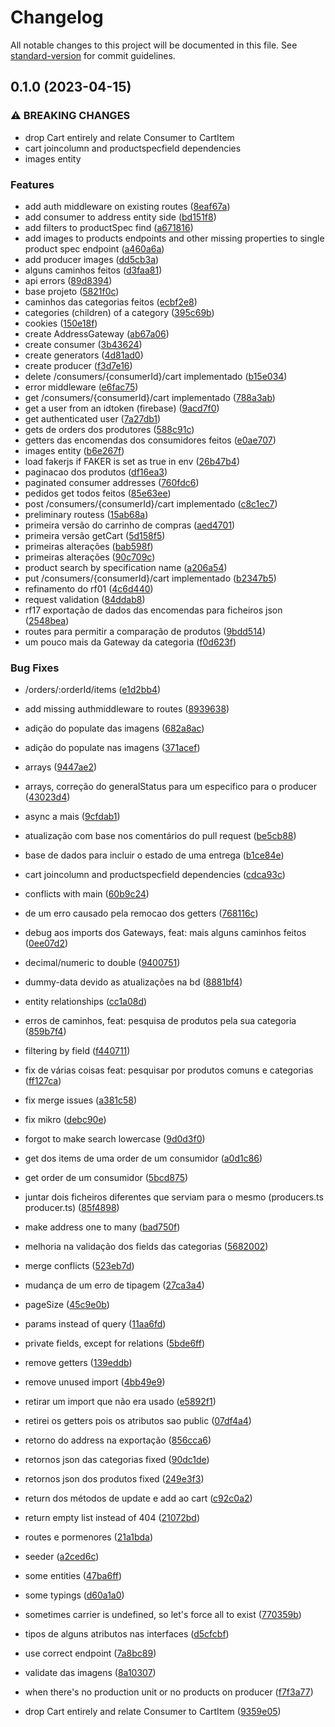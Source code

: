 # Changelog

All notable changes to this project will be documented in this file. See [standard-version](https://github.com/conventional-changelog/standard-version) for commit guidelines.

## 0.1.0 (2023-04-15)

### ⚠ BREAKING CHANGES

-   drop Cart entirely and relate Consumer to CartItem
-   cart joincolumn and productspecfield dependencies
-   images entity

### Features

-   add auth middleware on existing routes ([8eaf67a](https://github.com/hivetown/backend/commit/8eaf67af364cc8eec4209d01c2a59de0fb3ebb17))
-   add consumer to address entity side ([bd151f8](https://github.com/hivetown/backend/commit/bd151f89e1c5d8668fe1e7ae64ad72789053328f))
-   add filters to productSpec find ([a671816](https://github.com/hivetown/backend/commit/a6718160b82b18b1481ecbdcfb20a5114e85d145))
-   add images to products endpoints and other missing properties to single product spec endpoint ([a460a6a](https://github.com/hivetown/backend/commit/a460a6a99d4f0249fc53cc4f13f969c9b9c2d95f))
-   add producer images ([dd5cb3a](https://github.com/hivetown/backend/commit/dd5cb3a267defb0534eb4cacc877ee9494ab0c4c))
-   alguns caminhos feitos ([d3faa81](https://github.com/hivetown/backend/commit/d3faa81673faad623c0b74e91042ce3a2450a356))
-   api errors ([89d8394](https://github.com/hivetown/backend/commit/89d839411ff9e992b69ed519b34083d63cebec9e))
-   base projeto ([5821f0c](https://github.com/hivetown/backend/commit/5821f0c4f9e7bb6c532d94f0e6864b3dd7a54f08))
-   caminhos das categorias feitos ([ecbf2e8](https://github.com/hivetown/backend/commit/ecbf2e8836d974f75d419f40cc5523d4a7f6407e))
-   categories (children) of a category ([395c69b](https://github.com/hivetown/backend/commit/395c69b6388cd3bf9cb0667a4a6abb392e832a0d))
-   cookies ([150e18f](https://github.com/hivetown/backend/commit/150e18f91e7002fbfd88d332d85dbe297400fc07))
-   create AddressGateway ([ab67a06](https://github.com/hivetown/backend/commit/ab67a06bd5117155bbebc5e551cc2c594728ca79))
-   create consumer ([3b43624](https://github.com/hivetown/backend/commit/3b4362498b8b5f30ee8a7b588ba9541f0814b0ef))
-   create generators ([4d81ad0](https://github.com/hivetown/backend/commit/4d81ad07d05325ae0429905ec9a48f0bd5dd8340))
-   create producer ([f3d7e16](https://github.com/hivetown/backend/commit/f3d7e166f0b15fb268b5ae4765c6ae53824c26a4))
-   delete /consumers/{consumerId}/cart implementado ([b15e034](https://github.com/hivetown/backend/commit/b15e034a4ca6f1ffb13985e5572a46e72372bff4))
-   error middleware ([e6fac75](https://github.com/hivetown/backend/commit/e6fac75226c5079e3ccf656914cc1112a7a6d757))
-   get /consumers/{consumerId}/cart implementado ([788a3ab](https://github.com/hivetown/backend/commit/788a3abe00f73f963c040a11d44b3ce944c31c7c))
-   get a user from an idtoken (firebase) ([9acd7f0](https://github.com/hivetown/backend/commit/9acd7f0899c4406ce5ce647bacf428d15c3216c7))
-   get authenticated user ([7a27db1](https://github.com/hivetown/backend/commit/7a27db17103d36cf7f1c6133e927e29ea4d82f45))
-   gets de orders dos produtores ([588c91c](https://github.com/hivetown/backend/commit/588c91c6fe59638ccaf90072b9b34c4e6b912526))
-   getters das encomendas dos consumidores feitos ([e0ae707](https://github.com/hivetown/backend/commit/e0ae707398bb2b05a3574e7180325e665c1c430d))
-   images entity ([b6e267f](https://github.com/hivetown/backend/commit/b6e267f63789f05f2df478afec0f274dd3e69f5a))
-   load fakerjs if FAKER is set as true in env ([26b47b4](https://github.com/hivetown/backend/commit/26b47b4e241909acd4d4ae6e49c907e8f74348d2))
-   paginacao dos produtos ([df16ea3](https://github.com/hivetown/backend/commit/df16ea30bbf76906891c54053d9bf5b452812c66))
-   paginated consumer addresses ([760fdc6](https://github.com/hivetown/backend/commit/760fdc60cacf529c14a8b3a25cfeb6ba6e357db1))
-   pedidos get todos feitos ([85e63ee](https://github.com/hivetown/backend/commit/85e63ee221e2b3dd17ac538c2b917d0f7c1c22ca))
-   post /consumers/{consumerId}/cart implementado ([c8c1ec7](https://github.com/hivetown/backend/commit/c8c1ec74e126066e80501fa7797bf8f6f1575314))
-   preliminary routess ([15ab68a](https://github.com/hivetown/backend/commit/15ab68a61b0a54b60d18b1bcc2840350b980b872))
-   primeira versão do carrinho de compras ([aed4701](https://github.com/hivetown/backend/commit/aed4701cb0d4a71b29c68e0635b8ace42fad5ed5))
-   primeira versão getCart ([5d158f5](https://github.com/hivetown/backend/commit/5d158f539333e006cc3a323d00c241a21bcb4194))
-   primeiras alterações ([bab598f](https://github.com/hivetown/backend/commit/bab598f95f5de5671dacc85e96ae571e1e147651))
-   primeiras alterações ([90c709c](https://github.com/hivetown/backend/commit/90c709cf6aa49496d8c160ac8a0c771c7a060240))
-   product search by specification name ([a206a54](https://github.com/hivetown/backend/commit/a206a542f6a518637813d3146b129a0a2b4ef088))
-   put /consumers/{consumerId}/cart implementado ([b2347b5](https://github.com/hivetown/backend/commit/b2347b54eead266524166b41229d400c106cf598))
-   refinamento do rf01 ([4c6d440](https://github.com/hivetown/backend/commit/4c6d44026a45d457bf3ecdb643d1ee995b79a2fa))
-   request validation ([84ddab8](https://github.com/hivetown/backend/commit/84ddab828e1969c3f96e4eee3089804969c5b4fa))
-   rf17 exportação de dados das encomendas para ficheiros json ([2548bea](https://github.com/hivetown/backend/commit/2548bea834cedfa5cb59e0e1a5e0338f0c3cd277))
-   routes para permitir a comparação de produtos ([9bdd514](https://github.com/hivetown/backend/commit/9bdd5143af47e5a2bf821733ddd94b95cbb2242b))
-   um pouco mais da Gateway da categoria ([f0d623f](https://github.com/hivetown/backend/commit/f0d623fedfdbd0086f8da95ec79f7342ebccb072))

### Bug Fixes

-   /orders/:orderId/items ([e1d2bb4](https://github.com/hivetown/backend/commit/e1d2bb4944adf4b58a2ee3474575f2f6a1592f51))
-   add missing authmiddleware to routes ([8939638](https://github.com/hivetown/backend/commit/8939638b8b4687ded398b35d88d25aa0b97443ec))
-   adição do populate das imagens ([682a8ac](https://github.com/hivetown/backend/commit/682a8acb6796fe0e3a2657bbea32102b2c46edd2))
-   adição do populate nas imagens ([371acef](https://github.com/hivetown/backend/commit/371acefa2034fa3541ba13a692dba78ecf706dc9))
-   arrays ([9447ae2](https://github.com/hivetown/backend/commit/9447ae2a4580fb2722a97264bd9339f7bd58dfc4))
-   arrays, correção do generalStatus para um especifico para o producer ([43023d4](https://github.com/hivetown/backend/commit/43023d470c3b2dc109347f9168097dc1d2ea2330))
-   async a mais ([9cfdab1](https://github.com/hivetown/backend/commit/9cfdab1c68b99ac6d13ee42bd8b01d125e400d2d))
-   atualização com base nos comentários do pull request ([be5cb88](https://github.com/hivetown/backend/commit/be5cb88f1008171926d7b44c6c18420fba6cbbe0))
-   base de dados para incluir o estado de uma entrega ([b1ce84e](https://github.com/hivetown/backend/commit/b1ce84e3eee8b88175f164aad209ae8e053df76d))
-   cart joincolumn and productspecfield dependencies ([cdca93c](https://github.com/hivetown/backend/commit/cdca93c1015323593fc83ea3755312900b9860e4))
-   conflicts with main ([60b9c24](https://github.com/hivetown/backend/commit/60b9c24d5d8e67b7bf68590e7461d8e8668c211a))
-   de um erro causado pela remocao dos getters ([768116c](https://github.com/hivetown/backend/commit/768116c0d6b274e908d071f061aeac90fce7367a))
-   debug aos imports dos Gateways, feat: mais alguns caminhos feitos ([0ee07d2](https://github.com/hivetown/backend/commit/0ee07d270a2bc63a24ac5a1bfc38b9fe44c0f258))
-   decimal/numeric to double ([9400751](https://github.com/hivetown/backend/commit/94007515f59f5971aa936712fc6cb10f18ee01f3))
-   dummy-data devido as atualizações na bd ([8881bf4](https://github.com/hivetown/backend/commit/8881bf4e9ac667395a031a4eff18dabf7cdcfaf7))
-   entity relationships ([cc1a08d](https://github.com/hivetown/backend/commit/cc1a08d6a5c7f1ab19f0bd419aafdf33d54238d0))
-   erros de caminhos, feat: pesquisa de produtos pela sua categoria ([859b7f4](https://github.com/hivetown/backend/commit/859b7f496518ca0cda55bacec1c0ae36c55e3150))
-   filtering by field ([f440711](https://github.com/hivetown/backend/commit/f4407110282bda672a5a1e00b795a981fce65e94))
-   fix de várias coisas feat: pesquisar por produtos comuns e categorias ([ff127ca](https://github.com/hivetown/backend/commit/ff127ca0e764a62e1257463bb5304b4bebe584af))
-   fix merge issues ([a381c58](https://github.com/hivetown/backend/commit/a381c58e50a3ae84b89df92a7518556d9ebb3699))
-   fix mikro ([debc90e](https://github.com/hivetown/backend/commit/debc90ea71946aae1f1c1faf94fe829352cf8069))
-   forgot to make search lowercase ([9d0d3f0](https://github.com/hivetown/backend/commit/9d0d3f00cf6a63967b6ec8c088410d8544a928eb))
-   get dos items de uma order de um consumidor ([a0d1c86](https://github.com/hivetown/backend/commit/a0d1c86ee4f894d3dd6b2536bc001864edb6edf2))
-   get order de um consumidor ([5bcd875](https://github.com/hivetown/backend/commit/5bcd8757c1bf5a49e9eac72733f6de8e8b44c893))
-   juntar dois ficheiros diferentes que serviam para o mesmo (producers.ts producer.ts) ([85f4898](https://github.com/hivetown/backend/commit/85f48980faffae9393a121e776e6d8e905fe1573))
-   make address one to many ([bad750f](https://github.com/hivetown/backend/commit/bad750fde710f3fa421b5f15be91f0df9616f3ff))
-   melhoria na validação dos fields das categorias ([5682002](https://github.com/hivetown/backend/commit/5682002dc3a2952b03571435370f0ef7044ad67d))
-   merge conflicts ([523eb7d](https://github.com/hivetown/backend/commit/523eb7defa16c1f5ecbabab35c30b9da4fd4910e))
-   mudança de um erro de tipagem ([27ca3a4](https://github.com/hivetown/backend/commit/27ca3a414218b01bbe313febf1d60f0dc9da8bd0))
-   pageSize ([45c9e0b](https://github.com/hivetown/backend/commit/45c9e0b21f58a7034b9447ba8819a0488510262e))
-   params instead of query ([11aa6fd](https://github.com/hivetown/backend/commit/11aa6fdc73d5b58610a27c40092c705aa30b1c21))
-   private fields, except for relations ([5bde6ff](https://github.com/hivetown/backend/commit/5bde6ff349c7fe6b11f0f597177d099146f25d6c))
-   remove getters ([139eddb](https://github.com/hivetown/backend/commit/139eddb241fa366cad355e73a0fcd85e4178ff1d))
-   remove unused import ([4bb49e9](https://github.com/hivetown/backend/commit/4bb49e9a0078008c46cd679d4b14b927bbfab1d2))
-   retirar um import que não era usado ([e5892f1](https://github.com/hivetown/backend/commit/e5892f1d27c55cb376ebe9f52296421e05769d5e))
-   retirei os getters pois os atributos sao public ([07df4a4](https://github.com/hivetown/backend/commit/07df4a48175e43cb601a0a883844547445fe0ae0))
-   retorno do address na exportação ([856cca6](https://github.com/hivetown/backend/commit/856cca621f30a3cdd975bfc657056c9288677fb5))
-   retornos json das categorias fixed ([90dc1de](https://github.com/hivetown/backend/commit/90dc1de6c217c21fccdd3a2c188e9f42b16eb915))
-   retornos json dos produtos fixed ([249e3f3](https://github.com/hivetown/backend/commit/249e3f3a58984e894ac87bbf20a7c000b8f1f735))
-   return dos métodos de update e add ao cart ([c92c0a2](https://github.com/hivetown/backend/commit/c92c0a284927a7c3fdb41282b2186dbb20cf7d08))
-   return empty list instead of 404 ([21072bd](https://github.com/hivetown/backend/commit/21072bd62aa64f1647a11fd4e725fe04114a3c00))
-   routes e pormenores ([21a1bda](https://github.com/hivetown/backend/commit/21a1bdaeb292d2ef76e3a82d9a2251f09b4c9855))
-   seeder ([a2ced6c](https://github.com/hivetown/backend/commit/a2ced6cd35389a07a860d5073f7b3ab31d015364))
-   some entities ([47ba6ff](https://github.com/hivetown/backend/commit/47ba6ff2515b87f72f2cce75fbfa568b4c5b77d7))
-   some typings ([d60a1a0](https://github.com/hivetown/backend/commit/d60a1a0e5c817b6ffbc6a1c8c204ce990665eb8d))
-   sometimes carrier is undefined, so let's force all to exist ([770359b](https://github.com/hivetown/backend/commit/770359b3540763e7b104d2aaec28071b7191a133))
-   tipos de alguns atributos nas interfaces ([d5cfcbf](https://github.com/hivetown/backend/commit/d5cfcbf1fe0f9c5e939fd3f7aff997afeacbc37d))
-   use correct endpoint ([7a8bc89](https://github.com/hivetown/backend/commit/7a8bc895c5b25bf950b755e09f850056c5a7d749))
-   validate das imagens ([8a10307](https://github.com/hivetown/backend/commit/8a1030757370f9f0363ddbe9e3573ea6df45e239))
-   when there's no production unit or no products on producer ([f7f3a77](https://github.com/hivetown/backend/commit/f7f3a774ef31917fea72f229ac300ba0a9a1de86))

-   drop Cart entirely and relate Consumer to CartItem ([9359e05](https://github.com/hivetown/backend/commit/9359e05b3dc9d5db1fe1205d05d3f887a51d31c7))
